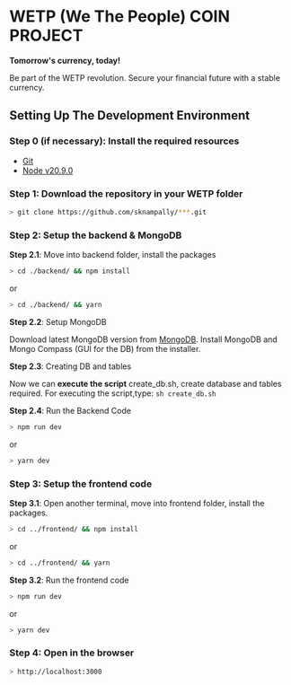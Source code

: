 # WETP (We The People) COIN PROJECT

**Tomorrow's currency, today!**

Be part of the WETP revolution. Secure your financial future with a stable currency.

## Setting Up The Development Environment

### Step 0 (if necessary): Install the required resources

- [Git](https://git-scm.com/downloads)
- [Node v20.9.0](https://nodejs.org/en/blog/release/v20.9.0)

### Step 1: Download the repository in your WETP folder

```bash
> git clone https://github.com/sknampally/***.git
```

### Step 2: Setup the backend & MongoDB

**Step 2.1**: Move into backend folder, install the packages

```bash
> cd ./backend/ && npm install
```

or

```bash
> cd ./backend/ && yarn
```

**Step 2.2**: Setup MongoDB

Download latest MongoDB version from [MongoDB](https://www.mongodb.com/try/download/community). Install MongoDB and Mongo Compass (GUI for the DB) from the installer.

**Step 2.3**: Creating DB and tables

Now we can **execute the script** create_db.sh, create database and tables required. For executing the script,type:
`sh create_db.sh`

**Step 2.4**: Run the Backend Code

```bash
> npm run dev
```

or

```bash
> yarn dev
```

### Step 3: Setup the frontend code

**Step 3.1**: Open another terminal, move into frontend folder, install the packages.

```bash
> cd ../frontend/ && npm install
```

or

```bash
> cd ../frontend/ && yarn
```

**Step 3.2**: Run the frontend code

```bash
> npm run dev
```

or

```bash
> yarn dev
```

### Step 4: Open in the browser

```bash
> http://localhost:3000
```
